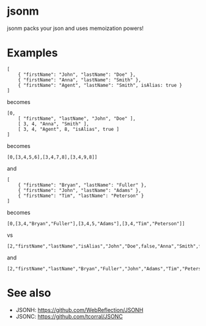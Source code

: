 # jsonm

jsonm packs your json and uses memoization powers!

# Examples

```
[
    { "firstName": "John", "lastName": "Doe" },
    { "firstName": "Anna", "lastName": "Smith" },
    { "firstName": "Agent", "lastName": "Smith", isAlias: true }
]
```

becomes

```
[0,
    [ "firstName", "lastName", "John", "Doe" ],
    [ 3, 4, "Anna", "Smith" ],
    [ 3, 4, "Agent", 8, "isAlias", true ]
]
```

becomes

```
[0,[3,4,5,6],[3,4,7,8],[3,4,9,8]]
```

and


```
[
    { "firstName": "Bryan", "lastName": "Fuller" },
    { "firstName": "John", "lastName": "Adams" },
    { "firstName": "Tim", "lastName": "Peterson" }
]
```

becomes

```
[0,[3,4,"Bryan","Fuller"],[3,4,5,"Adams"],[3,4,"Tim","Peterson"]]
```


vs

```
[2,"firstName","lastName","isAlias","John","Doe",false,"Anna","Smith",false,"Agent","Smith",true]
```

and

```
[2,"firstName","lastName","Bryan","Fuller","John","Adams","Tim","Peterson"]
```

# See also

- JSONH: https://github.com/WebReflection/JSONH
- JSONC: https://github.com/tcorral/JSONC